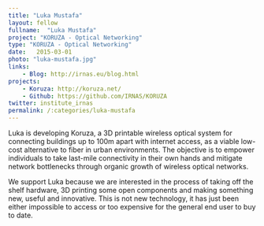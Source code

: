 ```yaml
---
title: "Luka Mustafa"
layout: fellow 
fullname:  "Luka Mustafa"
project: "KORUZA - Optical Networking"
type: "KORUZA - Optical Networking"
date:   2015-03-01
photo: "luka-mustafa.jpg"
links: 
    - Blog: http://irnas.eu/blog.html
projects:
    - Koruza: http://koruza.net/
    - Github: https://github.com/IRNAS/KORUZA
twitter: institute_irnas
permalink: /:categories/luka-mustafa
---
```


Luka is developing Koruza, a 3D printable wireless optical system for connecting buildings up to 100m apart with internet access, as a viable low-cost alternative to fiber in urban environments. The objective is to empower individuals to take last-mile connectivity in their own hands and mitigate network bottlenecks through organic growth of wireless optical networks.

We support Luka because we are interested in the process of taking off the shelf hardware, 3D printing some open components and making something new, useful and innovative. This is not new technology, it has just been either impossible to access or too expensive for the general end user to buy to date.

